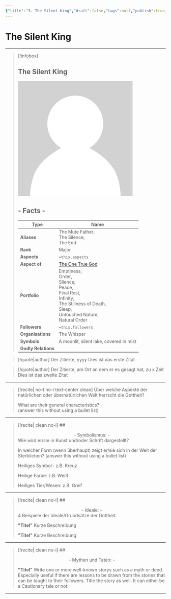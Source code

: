 ```yaml
---
{"title":"3. The Silent King","draft":false,"tags":null,"publish":true,"name":"The Silent King","aliases":"The Mute Father,<br>The Silence,<br>The End","organisations":"The Whisper","rank":"Major","symbol":"A moonlit, silent lake, covered in mist","portfolio":"Emptiness,<br>Order,<br>Silence,<br>Peace,<br>Final Rest,<br>Infinity,<br>The Stillness of Death,<br>Sleep,<br>Untouched Nature,<br>Natural Order","followers":"","relations":"She Who Weeps (Ally)","path":"3. Gods & Religion/4. The Nine/3. The Silent King.md","permalink":"/3-gods-and-religion/4-the-nine/3-the-silent-king/","PassFrontmatter":true}
---
```


# The Silent King
---
> [!infobox]
> 
> 
> ## **The Silent King**
> 
> ![../../../NPC_Placeholder.jpg](../../NPC_Placeholder.jpg)
> 
> ## - Facts -
> | Type | Name |
> | ---- | ---- |
> | **Aliases** | The Mute Father,<br>The Silence,<br>The End |
> | **Rank** | Major |
> | **Aspects** | `=this.aspects` |
> | **Aspect of** | [The One True God](../../2.%20The%20One%20True%20God/1.%20Ekh'neth%20-%20The%20One.md) |
> | **Portfolio** | Emptiness,<br>Order,<br>Silence,<br>Peace,<br>Final Rest,<br>Infinity,<br>The Stillness of Death,<br>Sleep,<br>Untouched Nature,<br>Natural Order |
> | **Followers** | `=this.followers` |
> | **Organisations** | The Whisper |
> | **Symbols** | A moonlit, silent lake, covered in mist |
> | **Godly Relations** |  |


> [!quote|author] Der Zitierte, yyyy
> Dies ist das erste Zitat

> [!quote|author] Der Zitierte, am Ort an dem er es gesagt hat, zu x Zeit
> Dies ist das zweite Zitat


---
> [!recite| no-t no-i text-center clean]
> Über welche Aspekte der natürlichen oder übernatürlichen Welt herrscht die Gottheit?
>
> What are their general characteristics?  
> (answer this without using a bullet list)


---

> [!recite| clean no-i] ## <center>  - Symbolismus: - </center>
> Wie wird er/sie in Kunst und/oder Schrift dargestellt?
> 
> In welcher Form (wenn überhaupt) zeigt er/sie sich in der Welt der Sterblichen?
> (answer this without using a bullet list)
> 
> Heiliges Symbol : z.B. Kreuz
> 
> Heilige Farbe: z.B. Weiß
> 
> Heiliges Tier/Wesen: z.B. Greif

---

> [!recite| clean no-i] ## <center>  - Ideale: - </center>
> 4 Beispiele der Ideale/Grundsätze der Gottheit.
>
> **"Titel"**
> Kurze Beschreibung
>
> **"Titel"**
> Kurze Beschreibung

---

> [!recite| clean no-i] ## <center>  - Mythen und Taten: - </center>
> 
> **"Titel"**
> Write one or more well-known storys such as a myth or deed. Especially useful if there are lessons to be drawn from the stories that can be taught to their followers. Title the story as well. It can either be a Cautionary tale or not.


---